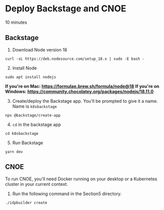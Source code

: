 # Deploy Backstage and CNOE

10 minutes

## Backstage

1. Download Node version 18
```
curl -sL https://deb.nodesource.com/setup_18.x | sudo -E bash -
```

2. Install Node
```
sudo apt install nodejs
```

**If you're on Mac: https://formulae.brew.sh/formula/node@18**
**If you're on Windows: https://community.chocolatey.org/packages/nodejs/18.11.0**

3. Create/deploy the Backstage app. You'll be prompted to give it a name. Name is `k8sbackstage`
```
npx @backstage/create-app
```

4. `cd` in the backstage app
```
cd k8sbackstage
```

5. Run Backstage
```
yarn dev
```

## CNOE

To run CNOE, you'll need Docker running on your desktop or a Kubernetes cluster in your current context.

1. Run the following command in the Section5 directory.

```
./idpbuilder create
```